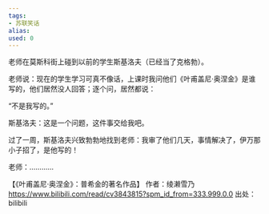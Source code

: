 ```yaml
---
tags: 
- 苏联笑话 
alias:
used: 0
---
```



老师在莫斯科街上碰到以前的学生斯基洛夫（已经当了克格勃）。

老师说：现在的学生学习可真不像话，上课时我问他们《叶甫盖尼·奥涅金》是谁写的，他们居然没人回答；逐个问，居然都说：

“不是我写的。”

斯基洛夫：这是一个问题，这件事交给我吧。

过了一周，斯基洛夫兴致勃勃地找到老师：我审了他们几天，事情解决了，伊万那小子招了，是他写的！

老师：…………

【《叶甫盖尼·奥涅金》：普希金的著名作品】 作者：绫濑雪乃 https://www.bilibili.com/read/cv3843815?spm_id_from=333.999.0.0 出处：bilibili
